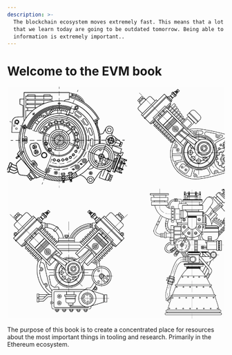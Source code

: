 ```yaml
---
description: >-
  The blockchain ecosystem moves extremely fast. This means that a lot of things
  that we learn today are going to be outdated tomorrow. Being able to share
  information is extremely important..
---
```


# Welcome to the EVM book

![](<.gitbook/assets/Screenshot 2022-04-17 at 12.26.32.png>)



The purpose of this book is to create a concentrated place for resources about  the most important things in tooling and research. Primarily in the Ethereum ecosystem.
